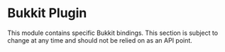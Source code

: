 # Bukkit Plugin

This module contains specific Bukkit bindings. This section is subject to change
at any time and should not be relied on as an API point.
